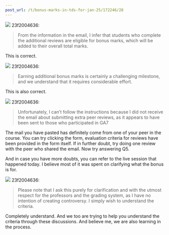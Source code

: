 ```yaml
---
post_url: /t/bonus-marks-in-tds-for-jan-25/172246/28
---
```

![](https://dub1.discourse-cdn.com/flex013/user_avatar/discourse.onlinedegree.iitm.ac.in/23f2004636/48/86136_2.png) 23f2004636:

> From the information in the email, I infer that students who complete the additional reviews are eligible for bonus marks, which will be added to their overall total marks.

This is correct.

![](https://dub1.discourse-cdn.com/flex013/user_avatar/discourse.onlinedegree.iitm.ac.in/23f2004636/48/86136_2.png) 23f2004636:

> Earning additional bonus marks is certainly a challenging milestone, and we understand that it requires considerable effort.

This is also correct.

![](https://dub1.discourse-cdn.com/flex013/user_avatar/discourse.onlinedegree.iitm.ac.in/23f2004636/48/86136_2.png) 23f2004636:

> Unfortunately, I can’t follow the instructions because I did not receive the email about submitting extra peer reviews, as it appears to have been sent to those who participated in GA7

The mail you have pasted has definitely come from one of your peer in the course. You can try clicking the form, evaluation criteria for reviews have been provided in the form itself. If in further doubt, try doing one review with the peer who shared the email. Now try answering Q5.

And in case you have more doubts, you can refer to the live session that happened today. I believe most of it was spent on clarifying what the bonus is for.

![](https://dub1.discourse-cdn.com/flex013/user_avatar/discourse.onlinedegree.iitm.ac.in/23f2004636/48/86136_2.png) 23f2004636:

> Please note that I ask this purely for clarification and with the utmost respect for the professors and the grading system, as I have no intention of creating controversy. I simply wish to understand the criteria.

Completely understand. And we too are trying to help you understand the criteria through these discussions. And believe me, we are also learning in the process.